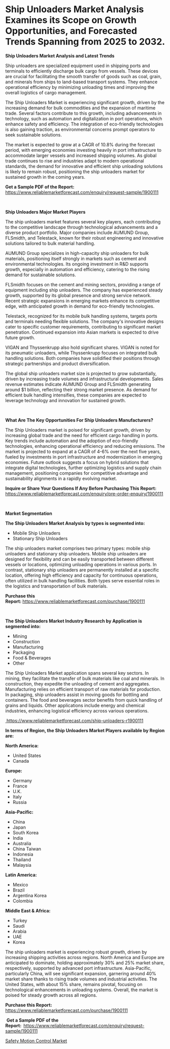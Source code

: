 <p><h1>Ship Unloaders Market Analysis Examines its Scope on Growth Opportunities, and Forecasted Trends Spanning from 2025 to 2032.</h1></p><p><strong>Ship Unloaders Market Analysis and Latest Trends</strong></p>
<p><p>Ship unloaders are specialized equipment used in shipping ports and terminals to efficiently discharge bulk cargo from vessels. These devices are crucial for facilitating the smooth transfer of goods such as coal, grain, and minerals from ships to land-based transport systems. They enhance operational efficiency by minimizing unloading times and improving the overall logistics of cargo management.</p><p>The Ship Unloaders Market is experiencing significant growth, driven by the increasing demand for bulk commodities and the expansion of maritime trade. Several factors contribute to this growth, including advancements in technology, such as automation and digitalization in port operations, which enhance safety and efficiency. The integration of eco-friendly technologies is also gaining traction, as environmental concerns prompt operators to seek sustainable solutions.</p><p>The market is expected to grow at a CAGR of 10.8% during the forecast period, with emerging economies investing heavily in port infrastructure to accommodate larger vessels and increased shipping volumes. As global trade continues to rise and industries adapt to modern operational standards, the demand for innovative and efficient ship unloading solutions is likely to remain robust, positioning the ship unloaders market for sustained growth in the coming years.</p></p>
<p><strong>Get a Sample PDF of the Report:&nbsp;</strong> <a href="https://www.reliablemarketforecast.com/enquiry/request-sample/1900111?utm_campaign=2628&utm_medium=2&utm_source=Github&utm_content=ia&utm_term=22022025&utm_id=ship-unloaders">https://www.reliablemarketforecast.com/enquiry/request-sample/1900111</a></p>
<p>&nbsp;</p>
<p><strong>Ship Unloaders Major Market Players</strong></p>
<p><p>The ship unloaders market features several key players, each contributing to the competitive landscape through technological advancements and a diverse product portfolio. Major companies include AUMUND Group, FLSmidth, and Telestack, known for their robust engineering and innovative solutions tailored to bulk material handling.</p><p>AUMUND Group specializes in high-capacity ship unloaders for bulk materials, positioning itself strongly in markets such as cement and environmental technologies. Its ongoing investment in R&D supports growth, especially in automation and efficiency, catering to the rising demand for sustainable solutions.</p><p>FLSmidth focuses on the cement and mining sectors, providing a range of equipment including ship unloaders. The company has experienced steady growth, supported by its global presence and strong service network. Recent strategic expansions in emerging markets enhance its competitive edge, with anticipated growth in demand for eco-friendly technologies.</p><p>Telestack, recognized for its mobile bulk handling systems, targets ports and terminals needing flexible solutions. The company's innovative designs cater to specific customer requirements, contributing to significant market penetration. Continued expansion into Asian markets is expected to drive future growth.</p><p>VIGAN and Thyssenkrupp also hold significant shares. VIGAN is noted for its pneumatic unloaders, while Thyssenkrupp focuses on integrated bulk handling solutions. Both companies have solidified their positions through strategic partnerships and product diversification.</p><p>The global ship unloaders market size is projected to grow substantially, driven by increasing trade volumes and infrastructural developments. Sales revenue estimates indicate AUMUND Group and FLSmidth generating around $1 billion, reflecting their strong market presence. As demand for efficient bulk handling intensifies, these companies are expected to leverage technology and innovation for sustained growth.</p></p>
<p>&nbsp;</p>
<p><strong>What Are The Key Opportunities For Ship Unloaders Manufacturers?</strong></p>
<p><p>The Ship Unloaders market is poised for significant growth, driven by increasing global trade and the need for efficient cargo handling in ports. Key trends include automation and the adoption of eco-friendly technologies, enhancing operational efficiency and reducing emissions. The market is projected to expand at a CAGR of 4-6% over the next five years, fueled by investments in port infrastructure and modernization in emerging economies. Future outlook suggests a focus on hybrid solutions that integrate digital technologies, further optimizing logistics and supply chain management, positioning companies for competitive advantage and sustainability alignments in a rapidly evolving market.</p></p>
<p><strong>Inquire or Share Your Questions If Any Before Purchasing This Report:</strong> <a href="https://www.reliablemarketforecast.com/enquiry/pre-order-enquiry/1900111?utm_campaign=2628&utm_medium=2&utm_source=Github&utm_content=ia&utm_term=22022025&utm_id=ship-unloaders">https://www.reliablemarketforecast.com/enquiry/pre-order-enquiry/1900111</a></p>
<p>&nbsp;</p>
<p><strong>Market Segmentation</strong></p>
<p><strong>The Ship Unloaders Market Analysis by types is segmented into:</strong></p>
<p><ul><li>Mobile Ship Unloaders</li><li>Stationary Ship Unloaders</li></ul></p>
<p><p>The ship unloaders market comprises two primary types: mobile ship unloaders and stationary ship unloaders. Mobile ship unloaders are designed for flexibility and can be easily transported between different vessels or locations, optimizing unloading operations in various ports. In contrast, stationary ship unloaders are permanently installed at a specific location, offering high efficiency and capacity for continuous operations, often utilized in bulk handling facilities. Both types serve essential roles in the logistics and transportation of bulk materials.</p></p>
<p><strong>Purchase this Report:&nbsp;</strong><a href="https://www.reliablemarketforecast.com/purchase/1900111?utm_campaign=2628&utm_medium=2&utm_source=Github&utm_content=ia&utm_term=22022025&utm_id=ship-unloaders">https://www.reliablemarketforecast.com/purchase/1900111</a></p>
<p>&nbsp;</p>
<p><strong>The Ship Unloaders Market Industry Research by Application is segmented into:</strong></p>
<p><ul><li>Mining</li><li>Construction</li><li>Manufacturing</li><li>Packaging</li><li>Food & Beverages</li><li>Other</li></ul></p>
<p><p>The Ship Unloaders Market application spans several key sectors. In mining, they facilitate the transfer of bulk materials like coal and minerals. In construction, they expedite the unloading of cement and aggregates. Manufacturing relies on efficient transport of raw materials for production. In packaging, ship unloaders assist in moving goods for bottling and containers. The food and beverages sector benefits from quick handling of grains and liquids. Other applications include energy and chemical industries, enhancing logistical efficiency across various operations.</p></p>
<p><a href="https://www.reliablemarketforecast.com/ship-unloaders-r1900111?utm_campaign=2628&utm_medium=2&utm_source=Github&utm_content=ia&utm_term=22022025&utm_id=ship-unloaders">&nbsp;https://www.reliablemarketforecast.com/ship-unloaders-r1900111</a></p>
<p><strong>In terms of Region, the Ship Unloaders Market Players available by Region are:</strong></p>
<p>
    <p> <strong> North America: </strong>
        <ul>
            <li>United States</li>
            <li>Canada</li>
        </ul>
        </p> 
    <p> <strong> Europe: </strong>
        <ul>
            <li>Germany</li>
            <li>France</li>
            <li>U.K.</li>
            <li>Italy</li>
            <li>Russia</li>
        </ul>
        </p> 
    <p> <strong> Asia-Pacific: </strong>
        <ul>
            <li>China</li>
            <li>Japan</li>
            <li>South Korea</li>
            <li>India</li>
            <li>Australia</li>
            <li>China Taiwan</li>
            <li>Indonesia</li>
            <li>Thailand</li>
            <li>Malaysia</li>
        </ul>
        </p> 
    <p> <strong> Latin America: </strong>
        <ul>
            <li>Mexico</li>
            <li>Brazil</li>
            <li>Argentina Korea</li>
            <li>Colombia</li>
        </ul>
        </p> 
    <p> <strong> Middle East & Africa: </strong>
        <ul>
            <li>Turkey</li>
            <li>Saudi</li>
            <li>Arabia</li>
            <li>UAE</li>
            <li>Korea</li>
        </ul>
    </p>
    </p>
<p><p>The ship unloaders market is experiencing robust growth, driven by increasing shipping activities across regions. North America and Europe are anticipated to dominate, holding approximately 30% and 25% market share, respectively, supported by advanced port infrastructure. Asia-Pacific, particularly China, will see significant expansion, garnering around 40% market share thanks to rising trade volumes and industrial activities. The United States, with about 15% share, remains pivotal, focusing on technological enhancements in unloading systems. Overall, the market is poised for steady growth across all regions.</p></p>
<p><strong>Purchase this Report: </strong><a href="https://www.reliablemarketforecast.com/purchase/1900111?utm_campaign=2628&utm_medium=2&utm_source=Github&utm_content=ia&utm_term=22022025&utm_id=ship-unloaders">https://www.reliablemarketforecast.com/purchase/1900111</a></p>
<p>&nbsp;<strong>Get a Sample PDF of the Report:&nbsp;&nbsp;</strong><a href="https://www.reliablemarketforecast.com/enquiry/request-sample/1900111?utm_campaign=2628&utm_medium=2&utm_source=Github&utm_content=ia&utm_term=22022025&utm_id=ship-unloaders">https://www.reliablemarketforecast.com/enquiry/request-sample/1900111</a></p>
<p><strong></strong></p>
<p><p><a href="https://github.com/tshumaalzlam0/Market-Research-Report-List-1/blob/main/safety-motion-control-market.md?utm_campaign=2628&utm_medium=2&utm_source=Github&utm_content=ia&utm_term=22022025&utm_id=ship-unloaders">Safety Motion Control Market</a></p></p>